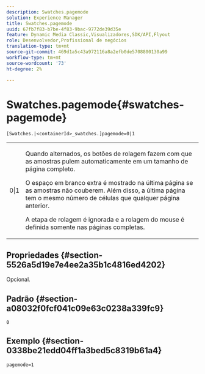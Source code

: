 ```yaml
---
description: Swatches.pagemode
solution: Experience Manager
title: Swatches.pagemode
uuid: 67fb7f83-b7be-4f83-9bac-9772de39d35e
feature: Dynamic Media Classic,Visualizadores,SDK/API,Flyout
role: Desenvolvedor,Profissional de negócios
translation-type: tm+mt
source-git-commit: 469d1a5c43a972116a8a2efb0de5708800130a99
workflow-type: tm+mt
source-wordcount: '73'
ht-degree: 2%

---
```



# Swatches.pagemode{#swatches-pagemode}

`[Swatches.|<containerId>_swatches.]pagemode=0|1`

<table id="table_52306D2150BC4EE2BD4CE4C718E96CC0"> 
 <tbody> 
  <tr> 
   <td colname="col1"> <p> <span class="codeph"> 0|1  </span> </p> </td> 
   <td colname="col2"> <p> Quando alternados, os botões de rolagem fazem com que as amostras pulem automaticamente em um tamanho de página completo. </p> <p>O espaço em branco extra é mostrado na última página se as amostras não couberem. Além disso, a última página tem o mesmo número de células que qualquer página anterior. </p> <p>A etapa de rolagem é ignorada e a rolagem do mouse é definida somente nas páginas completas. </p> </td> 
  </tr> 
 </tbody> 
</table>

## Propriedades {#section-5526a5d19e7e4ee2a35b1c4816ed4202}

Opcional.

## Padrão {#section-a08032f0fcf041c09e63c0238a339fc9}

`0`

## Exemplo {#section-0338be21edd04ff1a3bed5c8319b61a4}

`pagemode=1`
